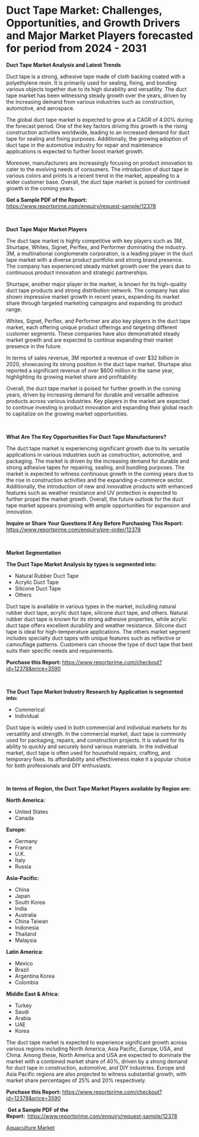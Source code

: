 <p><h1>Duct Tape Market: Challenges, Opportunities, and Growth Drivers and Major Market Players forecasted for period from 2024 - 2031</h1></p><p><strong>Duct Tape Market Analysis and Latest Trends</strong></p>
<p><p>Duct tape is a strong, adhesive tape made of cloth backing coated with a polyethylene resin. It is primarily used for sealing, fixing, and bonding various objects together due to its high durability and versatility. The duct tape market has been witnessing steady growth over the years, driven by the increasing demand from various industries such as construction, automotive, and aerospace.</p><p>The global duct tape market is expected to grow at a CAGR of 4.00% during the forecast period. One of the key factors driving this growth is the rising construction activities worldwide, leading to an increased demand for duct tape for sealing and fixing purposes. Additionally, the growing adoption of duct tape in the automotive industry for repair and maintenance applications is expected to further boost market growth.</p><p>Moreover, manufacturers are increasingly focusing on product innovation to cater to the evolving needs of consumers. The introduction of duct tape in various colors and prints is a recent trend in the market, appealing to a wider customer base. Overall, the duct tape market is poised for continued growth in the coming years.</p></p>
<p><strong>Get a Sample PDF of the Report:&nbsp;</strong> <a href="https://www.reportprime.com/enquiry/request-sample/12378">https://www.reportprime.com/enquiry/request-sample/12378</a></p>
<p>&nbsp;</p>
<p><strong>Duct Tape Major Market Players</strong></p>
<p><p>The duct tape market is highly competitive with key players such as 3M, Shurtape, Whites, Signet, Perflex, and Performer dominating the industry. 3M, a multinational conglomerate corporation, is a leading player in the duct tape market with a diverse product portfolio and strong brand presence. The company has experienced steady market growth over the years due to continuous product innovation and strategic partnerships.</p><p>Shurtape, another major player in the market, is known for its high-quality duct tape products and strong distribution network. The company has also shown impressive market growth in recent years, expanding its market share through targeted marketing campaigns and expanding its product range.</p><p>Whites, Signet, Perflex, and Performer are also key players in the duct tape market, each offering unique product offerings and targeting different customer segments. These companies have also demonstrated steady market growth and are expected to continue expanding their market presence in the future.</p><p>In terms of sales revenue, 3M reported a revenue of over $32 billion in 2020, showcasing its strong position in the duct tape market. Shurtape also reported a significant revenue of over $600 million in the same year, highlighting its growing market share and profitability.</p><p>Overall, the duct tape market is poised for further growth in the coming years, driven by increasing demand for durable and versatile adhesive products across various industries. Key players in the market are expected to continue investing in product innovation and expanding their global reach to capitalize on the growing market opportunities.</p></p>
<p>&nbsp;</p>
<p><strong>What Are The Key Opportunities For Duct Tape Manufacturers?</strong></p>
<p><p>The duct tape market is experiencing significant growth due to its versatile applications in various industries such as construction, automotive, and packaging. The market is driven by the increasing demand for durable and strong adhesive tapes for repairing, sealing, and bundling purposes. The market is expected to witness continuous growth in the coming years due to the rise in construction activities and the expanding e-commerce sector. Additionally, the introduction of new and innovative products with enhanced features such as weather resistance and UV protection is expected to further propel the market growth. Overall, the future outlook for the duct tape market appears promising with ample opportunities for expansion and innovation.</p></p>
<p><strong>Inquire or Share Your Questions If Any Before Purchasing This Report:</strong> <a href="https://www.reportprime.com/enquiry/pre-order/12378">https://www.reportprime.com/enquiry/pre-order/12378</a></p>
<p>&nbsp;</p>
<p><strong>Market Segmentation</strong></p>
<p><strong>The Duct Tape Market Analysis by types is segmented into:</strong></p>
<p><ul><li>Natural Rubber Duct Tape</li><li>Acrylic Duct Tape</li><li>Silicone Duct Tape</li><li>Others</li></ul></p>
<p><p>Duct tape is available in various types in the market, including natural rubber duct tape, acrylic duct tape, silicone duct tape, and others. Natural rubber duct tape is known for its strong adhesive properties, while acrylic duct tape offers excellent durability and weather resistance. Silicone duct tape is ideal for high-temperature applications. The others market segment includes specialty duct tapes with unique features such as reflective or camouflage patterns. Customers can choose the type of duct tape that best suits their specific needs and requirements.</p></p>
<p><strong>Purchase this Report:&nbsp;</strong><a href="https://www.reportprime.com/checkout?id=12378&price=3590">https://www.reportprime.com/checkout?id=12378&price=3590</a></p>
<p>&nbsp;</p>
<p><strong>The Duct Tape Market Industry Research by Application is segmented into:</strong></p>
<p><ul><li>Commerical</li><li>Individual</li></ul></p>
<p><p>Duct tape is widely used in both commercial and individual markets for its versatility and strength. In the commercial market, duct tape is commonly used for packaging, repairs, and construction projects. It is valued for its ability to quickly and securely bond various materials. In the individual market, duct tape is often used for household repairs, crafting, and temporary fixes. Its affordability and effectiveness make it a popular choice for both professionals and DIY enthusiasts.</p></p>
<p>&nbsp;</p>
<p><strong>In terms of Region, the Duct Tape Market Players available by Region are:</strong></p>
<p>
    <p> <strong> North America: </strong>
        <ul>
            <li>United States</li>
            <li>Canada</li>
        </ul>
        </p> 
    <p> <strong> Europe: </strong>
        <ul>
            <li>Germany</li>
            <li>France</li>
            <li>U.K.</li>
            <li>Italy</li>
            <li>Russia</li>
        </ul>
        </p> 
    <p> <strong> Asia-Pacific: </strong>
        <ul>
            <li>China</li>
            <li>Japan</li>
            <li>South Korea</li>
            <li>India</li>
            <li>Australia</li>
            <li>China Taiwan</li>
            <li>Indonesia</li>
            <li>Thailand</li>
            <li>Malaysia</li>
        </ul>
        </p> 
    <p> <strong> Latin America: </strong>
        <ul>
            <li>Mexico</li>
            <li>Brazil</li>
            <li>Argentina Korea</li>
            <li>Colombia</li>
        </ul>
        </p> 
    <p> <strong> Middle East & Africa: </strong>
        <ul>
            <li>Turkey</li>
            <li>Saudi</li>
            <li>Arabia</li>
            <li>UAE</li>
            <li>Korea</li>
        </ul>
    </p>
    </p>
<p><p>The duct tape market is expected to experience significant growth across various regions including North America, Asia Pacific, Europe, USA, and China. Among these, North America and USA are expected to dominate the market with a combined market share of 40%, driven by a strong demand for duct tape in construction, automotive, and DIY industries. Europe and Asia Pacific regions are also projected to witness substantial growth, with market share percentages of 25% and 20% respectively.</p></p>
<p><strong>Purchase this Report: </strong><a href="https://www.reportprime.com/checkout?id=12378&price=3590">https://www.reportprime.com/checkout?id=12378&price=3590</a></p>
<p>&nbsp;<strong>Get a Sample PDF of the Report:&nbsp;&nbsp;</strong><a href="https://www.reportprime.com/enquiry/request-sample/12378">https://www.reportprime.com/enquiry/request-sample/12378</a></p>
<p><strong></strong></p>
<p><p><a href="https://sudsy-motorcycle-bbc.notion.site/Aquaculture-Market-Size-Furnishes-Valuable-Information-Encompassing-Market-Share-Market-Trends-and-70ed8e6b568c4a7fb6cdad20220ee4a5">Aquaculture Market</a></p></p>